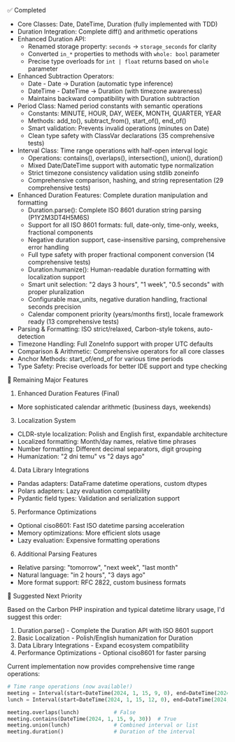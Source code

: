 ✅ Completed

  - Core Classes: Date, DateTime, Duration (fully implemented with TDD)
  - Duration Integration: Complete diff() and arithmetic operations
  - Enhanced Duration API:
    - Renamed storage property: `seconds` → `storage_seconds` for clarity
    - Converted `in_*` properties to methods with `whole: bool` parameter
    - Precise type overloads for `int | float` returns based on `whole` parameter
  - Enhanced Subtraction Operators:
    - Date - Date → Duration (automatic type inference)
    - DateTime - DateTime → Duration (with timezone awareness)
    - Maintains backward compatibility with Duration subtraction
  - Period Class: Named period constants with semantic operations
    - Constants: MINUTE, HOUR, DAY, WEEK, MONTH, QUARTER, YEAR
    - Methods: add_to(), subtract_from(), start_of(), end_of()
    - Smart validation: Prevents invalid operations (minutes on Date)
    - Clean type safety with ClassVar declarations (35 comprehensive tests)
  - Interval Class: Time range operations with half-open interval logic
    - Operations: contains(), overlaps(), intersection(), union(), duration()
    - Mixed Date/DateTime support with automatic type normalization
    - Strict timezone consistency validation using stdlib zoneinfo
    - Comprehensive comparison, hashing, and string representation (29 comprehensive tests)
  - Enhanced Duration Features: Complete duration manipulation and formatting
    - Duration.parse(): Complete ISO 8601 duration string parsing (P1Y2M3DT4H5M6S)
    - Support for all ISO 8601 formats: full, date-only, time-only, weeks, fractional components
    - Negative duration support, case-insensitive parsing, comprehensive error handling
    - Full type safety with proper fractional component conversion (14 comprehensive tests)
    - Duration.humanize(): Human-readable duration formatting with localization support
    - Smart unit selection: "2 days 3 hours", "1 week", "0.5 seconds" with proper pluralization
    - Configurable max_units, negative duration handling, fractional seconds precision
    - Calendar component priority (years/months first), locale framework ready (13 comprehensive tests)
  - Parsing & Formatting: ISO strict/relaxed, Carbon-style tokens, auto-detection
  - Timezone Handling: Full ZoneInfo support with proper UTC defaults
  - Comparison & Arithmetic: Comprehensive operators for all core classes
  - Anchor Methods: start_of/end_of for various time periods
  - Type Safety: Precise overloads for better IDE support and type checking

  🔄 Remaining Major Features

  1. Enhanced Duration Features (Final)

  - More sophisticated calendar arithmetic (business days, weekends)

  3. Localization System

  - CLDR-style localization: Polish and English first, expandable architecture
  - Localized formatting: Month/day names, relative time phrases
  - Number formatting: Different decimal separators, digit grouping
  - Humanization: "2 dni temu" vs "2 days ago"

  4. Data Library Integrations

  - Pandas adapters: DataFrame datetime operations, custom dtypes
  - Polars adapters: Lazy evaluation compatibility
  - Pydantic field types: Validation and serialization support

  5. Performance Optimizations

  - Optional ciso8601: Fast ISO datetime parsing acceleration
  - Memory optimizations: More efficient slots usage
  - Lazy evaluation: Expensive formatting operations

  6. Additional Parsing Features

  - Relative parsing: "tomorrow", "next week", "last month"
  - Natural language: "in 2 hours", "3 days ago"
  - More format support: RFC 2822, custom business formats

  🎯 Suggested Next Priority

  Based on the Carbon PHP inspiration and typical datetime library usage, I'd suggest this order:

  1. Duration.parse() - Complete the Duration API with ISO 8601 support
  2. Basic Localization - Polish/English humanization for Duration
  3. Data Library Integrations - Expand ecosystem compatibility
  4. Performance Optimizations - Optional ciso8601 for faster parsing

  Current implementation now provides comprehensive time range operations:

  ```python
  # Time range operations (now available!)
  meeting = Interval(start=DateTime(2024, 1, 15, 9, 0), end=DateTime(2024, 1, 15, 10, 30))
  lunch = Interval(start=DateTime(2024, 1, 15, 12, 0), end=DateTime(2024, 1, 15, 13, 0))

  meeting.overlaps(lunch)           # False
  meeting.contains(DateTime(2024, 1, 15, 9, 30))  # True
  meeting.union(lunch)              # Combined interval or list
  meeting.duration()                # Duration of the interval
  ```